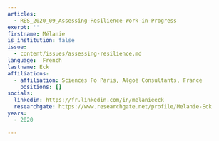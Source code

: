 ```yaml
---
articles:
  - RES_2020_09_Assessing-Resilience-Work-in-Progress
exerpt: ''
firstname: Mélanie
is_institution: false
issue:
  - content/issues/assessing-resilience.md
language:  French
lastname: Eck
affiliations:
  - affiliation: Sciences Po Paris, Algoé Consultants, France
    positions: []
socials:
  linkedin: https://fr.linkedin.com/in/melanieeck
  researchgate: https://www.researchgate.net/profile/Melanie-Eck
years:
  - 2020

---
```

